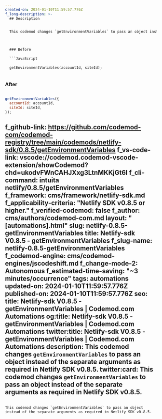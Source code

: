 ```yaml
---
created-on: 2024-01-10T11:59:57.776Z
f_long-description: >-
  ## Description
  

  This codemod changes `getEnvironmentVariables` to pass an object instead of the separate arguments as required in Netlify SDK v0.8.5.
  

  
  ### Before
  
  ```JavaScript
  
  getEnvironmentVariables(accountId, siteId);
  
  ```
  
  ### After
  
  ```JavaScript
  
  getEnvironmentVariables({
  	accountId: accountId,
  	siteId: siteId,
  });
  
  ```
f_github-link: https://github.com/codemod-com/codemod-registry/tree/main/codemods/netlify-sdk/0.8.5/getEnvironmentVariables
f_vs-code-link: vscode://codemod.codemod-vscode-extension/showCodemod?chd=ukodvFWnCAHJXxg3LtnMKKjGt6I
f_cli-command: intuita netlify/0.8.5/getEnvironmentVariables
f_framework: cms/framework/netlify-sdk.md
f_applicability-criteria: "Netlify SDK v0.8.5 or higher."
f_verified-codemod: false
f_author: cms/authors/codemod-com.md
layout: "[automations].html"
slug: netlify-0.8.5-getEnvironmentVariables
title: Netlify-sdk V0.8.5 - getEnvironmentVariables
f_slug-name: netlify-0.8.5-getEnvironmentVariables
f_codemod-engine: cms/codemod-engines/jscodeshift.md
f_change-mode-2: Autonomous
f_estimated-time-saving: "~3 minutes/occurrence"
tags: automations
updated-on: 2024-01-10T11:59:57.776Z
published-on: 2024-01-10T11:59:57.776Z
seo:
  title: Netlify-sdk V0.8.5 - getEnvironmentVariables | Codemod.com Automations
  og:title: Netlify-sdk V0.8.5 - getEnvironmentVariables | Codemod.com Automations
  twitter:title: Netlify-sdk V0.8.5 - getEnvironmentVariables | Codemod.com Automations
  description: This codemod changes `getEnvironmentVariables` to pass an object instead of the separate arguments as required in Netlify SDK v0.8.5.
  twitter:card: This codemod changes `getEnvironmentVariables` to pass an object instead of the separate arguments as required in Netlify SDK v0.8.5.
---
```

This codemod changes `getEnvironmentVariables` to pass an object instead of the separate arguments as required in Netlify SDK v0.8.5.